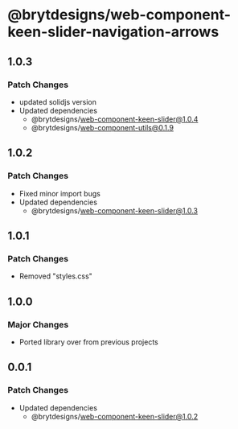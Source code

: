 # @brytdesigns/web-component-keen-slider-navigation-arrows

## 1.0.3

### Patch Changes

- updated solidjs version
- Updated dependencies
  - @brytdesigns/web-component-keen-slider@1.0.4
  - @brytdesigns/web-component-utils@0.1.9

## 1.0.2

### Patch Changes

- Fixed minor import bugs
- Updated dependencies
  - @brytdesigns/web-component-keen-slider@1.0.3

## 1.0.1

### Patch Changes

- Removed "styles.css"

## 1.0.0

### Major Changes

- Ported library over from previous projects

## 0.0.1

### Patch Changes

- Updated dependencies
  - @brytdesigns/web-component-keen-slider@1.0.2
